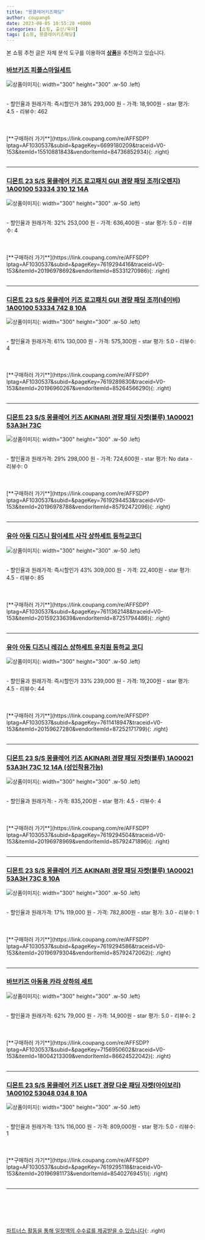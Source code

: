 ```yaml
---
title: "몽클레어키즈패딩"
author: coupang6
date: 2023-08-05 10:55:28 +0800
categories: [쇼핑, 출산/육아]
tags: [쇼핑, 몽클레어키즈패딩]
---
```


본 쇼핑 추천 글은 자체 분석 도구를 이용하여 [**상품**](https://link.coupang.com/a/bao1ui)을 추천하고 있습니다.

### [바브키즈 피플스마일세트](https://link.coupang.com/re/AFFSDP?lptag=AF1030537&subid=&pageKey=6699180209&traceid=V0-153&itemId=15510881843&vendorItemId=84736852934)

![상품이미지](https://thumbnail10.coupangcdn.com/thumbnails/remote/230x230ex/image/vendor_inventory/c5c7/61f69120dfad1b219263c17008424186ea73cbe8eb5cdf899758308af868.jpg){: width="300" height="300" .w-50 .left}


<br>
- 할인율과 원래가격: 즉시할인가 38%  293,000   원
- 가격: 18,900원
- star 평가: 4.5
- 리뷰수: 462
<br>
<br>
<br>
<br>
[**구매하러 가기**](https://link.coupang.com/re/AFFSDP?lptag=AF1030537&subid=&pageKey=6699180209&traceid=V0-153&itemId=15510881843&vendorItemId=84736852934){: .right}
<br>
<br>

---

### [디몬트 23 S/S 몽클레어 키즈 로고패치 GUI 경량 패딩 조끼(오렌지) 1A00100 53334 310 12 14A](https://link.coupang.com/re/AFFSDP?lptag=AF1030537&subid=&pageKey=7619294416&traceid=V0-153&itemId=20196978692&vendorItemId=85331270986)

![상품이미지](https://thumbnail6.coupangcdn.com/thumbnails/remote/230x230ex/image/vendor_inventory/f930/9b61774c4643b355909f9f4ded1f52c5eb978b91a8aa4b123eafaff8cad8.jpg){: width="300" height="300" .w-50 .left}


<br>
- 할인율과 원래가격: 32%  253,000   원
- 가격: 636,400원
- star 평가: 5.0
- 리뷰수: 4
<br>
<br>
<br>
<br>
[**구매하러 가기**](https://link.coupang.com/re/AFFSDP?lptag=AF1030537&subid=&pageKey=7619294416&traceid=V0-153&itemId=20196978692&vendorItemId=85331270986){: .right}
<br>
<br>

---

### [디몬트 23 S/S 몽클레어 키즈 로고패치 GUI 경량 패딩 조끼(네이비) 1A00100 53334 742 8 10A](https://link.coupang.com/re/AFFSDP?lptag=AF1030537&subid=&pageKey=7619289830&traceid=V0-153&itemId=20196960267&vendorItemId=85264566290)

![상품이미지](https://thumbnail7.coupangcdn.com/thumbnails/remote/230x230ex/image/vendor_inventory/2d06/fed931ea3ec1eb1d83c090bbaf2e39182f58685ee53785a670ba149f4150.jpg){: width="300" height="300" .w-50 .left}


<br>
- 할인율과 원래가격: 61%  130,000   원
- 가격: 575,300원
- star 평가: 5.0
- 리뷰수: 4
<br>
<br>
<br>
<br>
[**구매하러 가기**](https://link.coupang.com/re/AFFSDP?lptag=AF1030537&subid=&pageKey=7619289830&traceid=V0-153&itemId=20196960267&vendorItemId=85264566290){: .right}
<br>
<br>

---

### [디몬트 23 S/S 몽클레어 키즈 AKINARI 경량 패딩 자켓(블루) 1A00021 53A3H 73C](https://link.coupang.com/re/AFFSDP?lptag=AF1030537&subid=&pageKey=7619294453&traceid=V0-153&itemId=20196978788&vendorItemId=85792472096)

![상품이미지](https://thumbnail9.coupangcdn.com/thumbnails/remote/230x230ex/image/vendor_inventory/70c4/bbe3878e498d7adf3b1d09873336e147e8bc874e6f0b8b5e473dfaff3893.jpg){: width="300" height="300" .w-50 .left}


<br>
- 할인율과 원래가격: 29%  298,000   원
- 가격: 724,600원
- star 평가: No data
- 리뷰수: 0
<br>
<br>
<br>
<br>
[**구매하러 가기**](https://link.coupang.com/re/AFFSDP?lptag=AF1030537&subid=&pageKey=7619294453&traceid=V0-153&itemId=20196978788&vendorItemId=85792472096){: .right}
<br>
<br>

---

### [유아 아동 디즈니 랑이세트 사각 상하세트 등하교코디](https://link.coupang.com/re/AFFSDP?lptag=AF1030537&subid=&pageKey=7611362148&traceid=V0-153&itemId=20159233639&vendorItemId=87251794486)

![상품이미지](https://thumbnail7.coupangcdn.com/thumbnails/remote/230x230ex/image/vendor_inventory/94f7/74f466a9f291afe70edbba4afb85680c91c87130d4e82b3940f2bea350d5.jpg){: width="300" height="300" .w-50 .left}


<br>
- 할인율과 원래가격: 즉시할인가 43%  309,000   원
- 가격: 22,400원
- star 평가: 4.5
- 리뷰수: 85
<br>
<br>
<br>
<br>
[**구매하러 가기**](https://link.coupang.com/re/AFFSDP?lptag=AF1030537&subid=&pageKey=7611362148&traceid=V0-153&itemId=20159233639&vendorItemId=87251794486){: .right}
<br>
<br>

---

### [유아 아동 디즈니 레깅스 상하세트 유치원 등하교 코디](https://link.coupang.com/re/AFFSDP?lptag=AF1030537&subid=&pageKey=7611418947&traceid=V0-153&itemId=20159627280&vendorItemId=87252171799)

![상품이미지](https://thumbnail6.coupangcdn.com/thumbnails/remote/230x230ex/image/vendor_inventory/a048/03372592193992ce4c55ce84ded3b09f844cd710e67fa061fd11be7a9a0b.jpg){: width="300" height="300" .w-50 .left}


<br>
- 할인율과 원래가격: 즉시할인가 33%  239,000   원
- 가격: 19,200원
- star 평가: 4.5
- 리뷰수: 44
<br>
<br>
<br>
<br>
[**구매하러 가기**](https://link.coupang.com/re/AFFSDP?lptag=AF1030537&subid=&pageKey=7611418947&traceid=V0-153&itemId=20159627280&vendorItemId=87252171799){: .right}
<br>
<br>

---

### [디몬트 23 S/S 몽클레어 키즈 AKINARI 경량 패딩 자켓(블루) 1A00021 53A3H 73C 12 14A (성인착용가능)](https://link.coupang.com/re/AFFSDP?lptag=AF1030537&subid=&pageKey=7619294504&traceid=V0-153&itemId=20196978969&vendorItemId=85792471896)

![상품이미지](https://thumbnail8.coupangcdn.com/thumbnails/remote/230x230ex/image/vendor_inventory/c461/2d579f5f73986a7a764a931b0021b5be02ab1f6e116c6ff9521af2b7ebe0.jpg){: width="300" height="300" .w-50 .left}


<br>
- 할인율과 원래가격: 
- 가격: 835,200원
- star 평가: 4.5
- 리뷰수: 4
<br>
<br>
<br>
<br>
[**구매하러 가기**](https://link.coupang.com/re/AFFSDP?lptag=AF1030537&subid=&pageKey=7619294504&traceid=V0-153&itemId=20196978969&vendorItemId=85792471896){: .right}
<br>
<br>

---

### [디몬트 23 S/S 몽클레어 키즈 AKINARI 경량 패딩 자켓(블루) 1A00021 53A3H 73C 8 10A](https://link.coupang.com/re/AFFSDP?lptag=AF1030537&subid=&pageKey=7619294586&traceid=V0-153&itemId=20196979304&vendorItemId=85792472062)

![상품이미지](https://thumbnail9.coupangcdn.com/thumbnails/remote/230x230ex/image/vendor_inventory/70c4/bbe3878e498d7adf3b1d09873336e147e8bc874e6f0b8b5e473dfaff3893.jpg){: width="300" height="300" .w-50 .left}


<br>
- 할인율과 원래가격: 17%  119,000   원
- 가격: 782,800원
- star 평가: 3.0
- 리뷰수: 1
<br>
<br>
<br>
<br>
[**구매하러 가기**](https://link.coupang.com/re/AFFSDP?lptag=AF1030537&subid=&pageKey=7619294586&traceid=V0-153&itemId=20196979304&vendorItemId=85792472062){: .right}
<br>
<br>

---

### [바브키즈 아동용 카라 상하의 세트](https://link.coupang.com/re/AFFSDP?lptag=AF1030537&subid=&pageKey=7156950602&traceid=V0-153&itemId=18004213309&vendorItemId=86624522042)

![상품이미지](https://thumbnail8.coupangcdn.com/thumbnails/remote/230x230ex/image/vendor_inventory/471b/b23e2dcc1ae724373fa10434c9437cdb6b4ac364620d671040f85925423f.jpg){: width="300" height="300" .w-50 .left}


<br>
- 할인율과 원래가격: 62%  79,000   원
- 가격: 14,900원
- star 평가: 5.0
- 리뷰수: 2
<br>
<br>
<br>
<br>
[**구매하러 가기**](https://link.coupang.com/re/AFFSDP?lptag=AF1030537&subid=&pageKey=7156950602&traceid=V0-153&itemId=18004213309&vendorItemId=86624522042){: .right}
<br>
<br>

---

### [디몬트 23 S/S 몽클레어 키즈 LISET 경량 다운 패딩 자켓(아이보리) 1A00102 53048 034 8 10A](https://link.coupang.com/re/AFFSDP?lptag=AF1030537&subid=&pageKey=7619295118&traceid=V0-153&itemId=20196981173&vendorItemId=85402769451)

![상품이미지](https://thumbnail8.coupangcdn.com/thumbnails/remote/230x230ex/image/vendor_inventory/6045/b2624f7959cec11ddea4528c459f7189509fb102716921359213d84f3bb9.jpg){: width="300" height="300" .w-50 .left}


<br>
- 할인율과 원래가격: 13%  116,000   원
- 가격: 809,000원
- star 평가: 5.0
- 리뷰수: 1
<br>
<br>
<br>
<br>
[**구매하러 가기**](https://link.coupang.com/re/AFFSDP?lptag=AF1030537&subid=&pageKey=7619295118&traceid=V0-153&itemId=20196981173&vendorItemId=85402769451){: .right}
<br>
<br>

---
<br><br><br><br><br> [파트너스 활동을 통해 일정액의 수수료를 제공받을 수 있습니다](https://link.coupang.com/a/bao1ui){: .right}